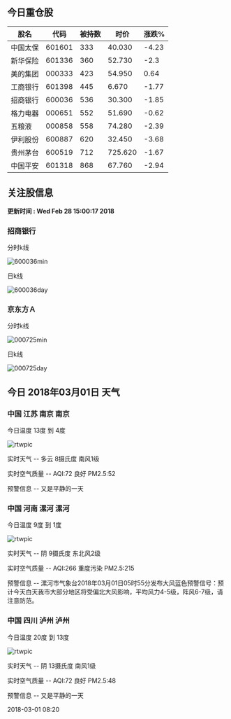 
## 今日重仓股 

|股名|代码|被持数|时价|涨跌%|
|---|---|---|---|---|
|中国太保|601601|333|40.030|-4.23|
|新华保险|601336|360|52.730|-2.3|
|美的集团|000333|423|54.950|0.64|
|工商银行|601398|445|6.670|-1.77|
|招商银行|600036|536|30.300|-1.85|
|格力电器|000651|552|51.690|-0.62|
|五粮液|000858|558|74.280|-2.39|
|伊利股份|600887|620|32.450|-3.68|
|贵州茅台|600519|712|725.620|-1.67|
|中国平安|601318|868|67.760|-2.94|

## 关注股信息
**更新时间 : Wed Feb 28 15:00:17 2018**
### 招商银行 
分时k线

![600036min](http://image.sinajs.cn/newchart/min/n/sh600036.gif)

日k线

![600036day](http://image.sinajs.cn/newchart/daily/n/sh600036.gif)

### 京东方Ａ 
分时k线

![000725min](http://image.sinajs.cn/newchart/min/n/sz000725.gif)

日k线

![000725day](http://image.sinajs.cn/newchart/daily/n/sz000725.gif)
## 今日 2018年03月01日 天气
### 中国 江苏 南京 南京

今日温度 13度 到 4度

![rtwpic](http://app1.showapi.com/weather/icon/day/01.png)

实时天气 -- 多云 8摄氏度 南风1级

实时空气质量 -- AQI:72 良好 PM2.5:52

预警信息 -- 又是平静的一天
    
### 中国 河南 漯河 漯河

今日温度 9度 到 1度

![rtwpic](http://app1.showapi.com/weather/icon/day/02.png)

实时天气 -- 阴 9摄氏度 东北风2级

实时空气质量 -- AQI:266 重度污染 PM2.5:215

预警信息 -- 漯河市气象台2018年03月01日05时55分发布大风蓝色预警信号：预计今天白天我市大部分地区将受偏北大风影响，平均风力4-5级，阵风6-7级，请注意防范。
    
### 中国 四川 泸州 泸州

今日温度 20度 到 13度

![rtwpic](http://app1.showapi.com/weather/icon/day/02.png)

实时天气 -- 阴 13摄氏度 南风1级

实时空气质量 -- AQI:72 良好 PM2.5:48

预警信息 -- 又是平静的一天
    
2018-03-01 08:20